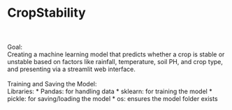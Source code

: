 # CropStability
<br/>
<br/>
Goal:
<br/>
Creating a machine learning model that predicts whether a crop is stable or unstable based on factors like rainfall, temperature, soil PH, and crop type, and presenting via a streamlit web interface.
<br/>
<br/>
Training and Saving the Model:
<br/>
Libraries: 
* Pandas: for handling data
* sklearn: for training the model
* pickle: for saving/loading the model
* os: ensures the model folder exists

